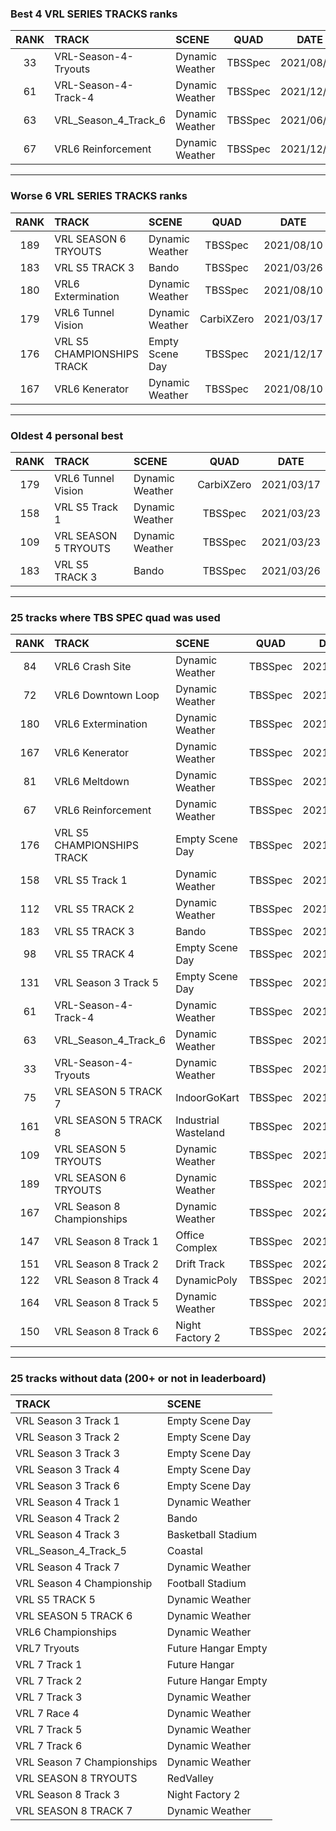 ### Best 4 VRL SERIES TRACKS ranks
|RANK|TRACK|SCENE|QUAD|DATE|
|:---:|:---|:---|:---:|:---:|
|33|VRL-Season-4-Tryouts|Dynamic Weather|TBSSpec|2021/08/30|
|61|VRL-Season-4-Track-4|Dynamic Weather|TBSSpec|2021/12/18|
|63|VRL_Season_4_Track_6|Dynamic Weather|TBSSpec|2021/06/09|
|67|VRL6 Reinforcement|Dynamic Weather|TBSSpec|2021/12/28|
---
### Worse 6 VRL SERIES TRACKS ranks
|RANK|TRACK|SCENE|QUAD|DATE|
|:---:|:---|:---|:---:|:---:|
|189|VRL SEASON 6 TRYOUTS|Dynamic Weather|TBSSpec|2021/08/10|
|183|VRL S5 TRACK 3|Bando|TBSSpec|2021/03/26|
|180|VRL6 Extermination|Dynamic Weather|TBSSpec|2021/08/10|
|179|VRL6 Tunnel Vision|Dynamic Weather|CarbiXZero|2021/03/17|
|176|VRL S5 CHAMPIONSHIPS TRACK|Empty Scene Day|TBSSpec|2021/12/17|
|167|VRL6 Kenerator|Dynamic Weather|TBSSpec|2021/08/10|
---
### Oldest 4 personal best
|RANK|TRACK|SCENE|QUAD|DATE|
|:---:|:---|:---|:---:|:---:|
|179|VRL6 Tunnel Vision|Dynamic Weather|CarbiXZero|2021/03/17|
|158|VRL S5 Track 1|Dynamic Weather|TBSSpec|2021/03/23|
|109|VRL SEASON 5 TRYOUTS|Dynamic Weather|TBSSpec|2021/03/23|
|183|VRL S5 TRACK 3|Bando|TBSSpec|2021/03/26|
---
### 25 tracks where TBS SPEC quad was used
|RANK|TRACK|SCENE|QUAD|DATE|
|:---:|:---|:---|:---:|:---:|
|84|VRL6 Crash Site|Dynamic Weather|TBSSpec|2021/08/10|
|72|VRL6 Downtown Loop|Dynamic Weather|TBSSpec|2021/08/10|
|180|VRL6 Extermination|Dynamic Weather|TBSSpec|2021/08/10|
|167|VRL6 Kenerator|Dynamic Weather|TBSSpec|2021/08/10|
|81|VRL6 Meltdown|Dynamic Weather|TBSSpec|2021/12/17|
|67|VRL6 Reinforcement|Dynamic Weather|TBSSpec|2021/12/28|
|176|VRL S5 CHAMPIONSHIPS TRACK|Empty Scene Day|TBSSpec|2021/12/17|
|158|VRL S5 Track 1|Dynamic Weather|TBSSpec|2021/03/23|
|112|VRL S5 TRACK 2|Dynamic Weather|TBSSpec|2021/12/17|
|183|VRL S5 TRACK 3|Bando|TBSSpec|2021/03/26|
|98|VRL S5 TRACK 4|Empty Scene Day|TBSSpec|2021/12/17|
|131|VRL Season 3 Track 5|Empty Scene Day|TBSSpec|2021/11/11|
|61|VRL-Season-4-Track-4|Dynamic Weather|TBSSpec|2021/12/18|
|63|VRL_Season_4_Track_6|Dynamic Weather|TBSSpec|2021/06/09|
|33|VRL-Season-4-Tryouts|Dynamic Weather|TBSSpec|2021/08/30|
|75|VRL SEASON 5 TRACK 7|IndoorGoKart|TBSSpec|2021/04/06|
|161|VRL SEASON 5 TRACK 8|Industrial Wasteland|TBSSpec|2021/06/26|
|109|VRL SEASON 5 TRYOUTS|Dynamic Weather|TBSSpec|2021/03/23|
|189|VRL SEASON 6 TRYOUTS|Dynamic Weather|TBSSpec|2021/08/10|
|167|VRL Season 8 Championships|Dynamic Weather|TBSSpec|2022/02/12|
|147|VRL Season 8 Track 1|Office Complex|TBSSpec|2021/12/18|
|151|VRL Season 8 Track 2|Drift Track|TBSSpec|2022/05/12|
|122|VRL Season 8 Track 4|DynamicPoly|TBSSpec|2021/12/08|
|164|VRL Season 8 Track 5|Dynamic Weather|TBSSpec|2021/12/16|
|150|VRL Season 8 Track 6|Night Factory 2|TBSSpec|2022/01/09|
---
### 25 tracks without data (200+ or not in leaderboard)
|TRACK|SCENE|
|:---|:---|
|VRL Season 3 Track 1|Empty Scene Day|
|VRL Season 3 Track 2|Empty Scene Day|
|VRL Season 3 Track 3|Empty Scene Day|
|VRL Season 3 Track 4|Empty Scene Day|
|VRL Season 3 Track 6|Empty Scene Day|
|VRL Season 4 Track 1|Dynamic Weather|
|VRL Season 4 Track 2|Bando|
|VRL Season 4 Track 3|Basketball Stadium|
|VRL_Season_4_Track_5|Coastal|
|VRL Season 4 Track 7|Dynamic Weather|
|VRL Season 4 Championship|Football Stadium|
|VRL S5 TRACK 5|Dynamic Weather|
|VRL SEASON 5 TRACK 6|Dynamic Weather|
|VRL6 Championships|Dynamic Weather|
|VRL7 Tryouts|Future Hangar Empty|
|VRL 7 Track 1|Future Hangar|
|VRL 7 Track 2|Future Hangar Empty|
|VRL 7 Track 3|Dynamic Weather|
|VRL 7 Race 4|Dynamic Weather|
|VRL 7 Track 5|Dynamic Weather|
|VRL 7 Track 6|Dynamic Weather|
|VRL Season 7 Championships|Dynamic Weather|
|VRL SEASON 8 TRYOUTS|RedValley|
|VRL Season 8 Track 3|Night Factory 2|
|VRL SEASON 8 TRACK 7|Dynamic Weather|
